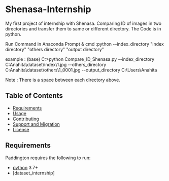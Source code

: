 # Shenasa-Internship
My first project of internship with Shenasa.
Comparing ID of images in two directories and transfer them to same or different directory. The Code is in python.

Run Command in Anaconda Prompt & cmd :python --index_directory "index directory" "others directory" "output directory"

example : 
(base) C:\>python Compare_ID_Shenasa.py --index_directory C:Anahita\dataset\index\1.jpg --others_directory C:Anahita\dataset\others\1_0001.jpg
--output_directory C:\Users\Anahita

Note : There is a space between each directory above.

Table of Contents
-----------------

  * [Requirements](#requirements)
  * [Usage](#usage)
  * [Contributing](#contributing)
  * [Support and Migration](#support-and-migration)
  * [License](#license)

Requirements
------------

Paddington requires the following to run:

  * [python][python] 3.7+
  * [dataset_internship] 


[python]: https://www.python.org/downloads/
